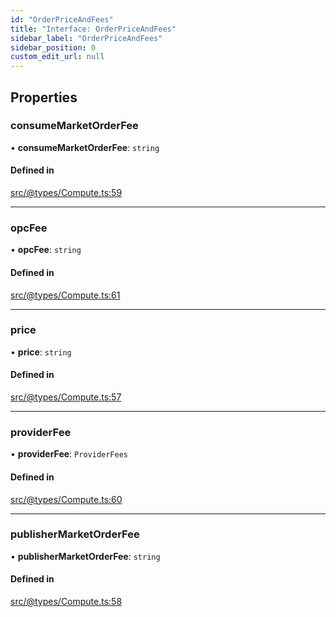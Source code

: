 ```yaml
---
id: "OrderPriceAndFees"
title: "Interface: OrderPriceAndFees"
sidebar_label: "OrderPriceAndFees"
sidebar_position: 0
custom_edit_url: null
---
```


## Properties

### consumeMarketOrderFee

• **consumeMarketOrderFee**: `string`

#### Defined in

[src/@types/Compute.ts:59](https://github.com/deltaDAO/nautilus/blob/ef5e766/src/@types/Compute.ts#L59)

___

### opcFee

• **opcFee**: `string`

#### Defined in

[src/@types/Compute.ts:61](https://github.com/deltaDAO/nautilus/blob/ef5e766/src/@types/Compute.ts#L61)

___

### price

• **price**: `string`

#### Defined in

[src/@types/Compute.ts:57](https://github.com/deltaDAO/nautilus/blob/ef5e766/src/@types/Compute.ts#L57)

___

### providerFee

• **providerFee**: `ProviderFees`

#### Defined in

[src/@types/Compute.ts:60](https://github.com/deltaDAO/nautilus/blob/ef5e766/src/@types/Compute.ts#L60)

___

### publisherMarketOrderFee

• **publisherMarketOrderFee**: `string`

#### Defined in

[src/@types/Compute.ts:58](https://github.com/deltaDAO/nautilus/blob/ef5e766/src/@types/Compute.ts#L58)
